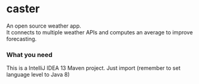 caster
======

An open source weather app.  
It connects to multiple weather APIs and computes an average to improve forecasting.  

### What you need
This is a IntelliJ IDEA 13 Maven project. Just import (remember to set language level to Java 8)
